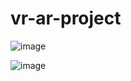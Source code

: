 # vr-ar-project

![image](https://user-images.githubusercontent.com/74764725/122208147-ea5d2800-cedd-11eb-9627-ee2fd7598285.png)

![image](https://user-images.githubusercontent.com/74764725/122208322-1ed0e400-cede-11eb-9e11-e0179f034627.png)

